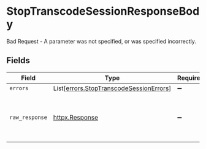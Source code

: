 # StopTranscodeSessionResponseBody

Bad Request - A parameter was not specified, or was specified incorrectly.


## Fields

| Field                                                                                        | Type                                                                                         | Required                                                                                     | Description                                                                                  |
| -------------------------------------------------------------------------------------------- | -------------------------------------------------------------------------------------------- | -------------------------------------------------------------------------------------------- | -------------------------------------------------------------------------------------------- |
| `errors`                                                                                     | List[[errors.StopTranscodeSessionErrors](../../models/errors/stoptranscodesessionerrors.md)] | :heavy_minus_sign:                                                                           | N/A                                                                                          |
| `raw_response`                                                                               | [httpx.Response](https://www.python-httpx.org/api/#response)                                 | :heavy_minus_sign:                                                                           | Raw HTTP response; suitable for custom response parsing                                      |